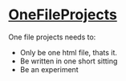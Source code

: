 # [OneFileProjects](https://olian04.github.io/OneFileProjects/)

One file projects needs to:
* Only be one html file, thats it.
* Be written in one short sitting
* Be an experiment
